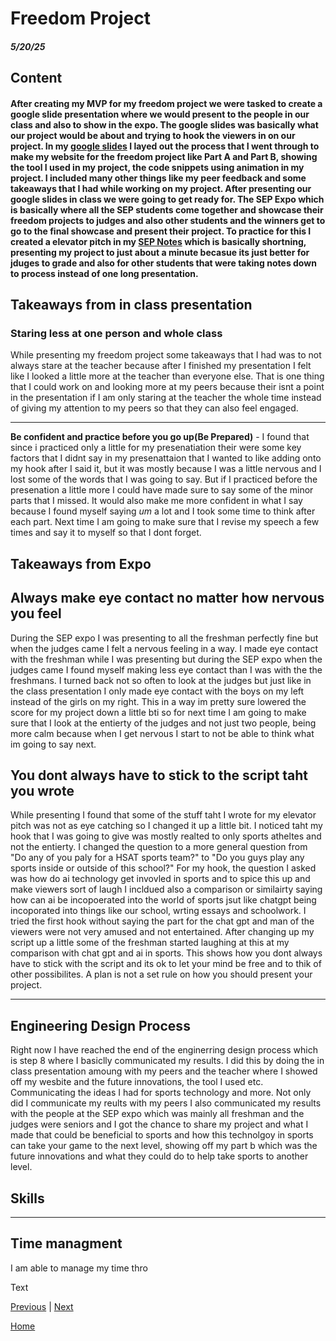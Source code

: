 # Freedom Project
##### 5/20/25

## Content
#### After creating my MVP for my freedom project we were tasked to create a google slide presentation where we would present to the people in our class and also to show in the expo. The google slides was basically what our project would be about and trying to hook the viewers in on our project. In my [google slides](https://docs.google.com/presentation/d/1S8LSHDK6EPt7Vi9eETr8gy11RhT_bVRvWvdfuA54-1A/edit) I layed out the process that I went through to make my website for the freedom project like Part A and Part B, showing the tool I used in my project, the code snippets using animation in my project. I included many other things like my peer feedback and some takeaways that I had while working on my project. After presenting our google slides in class we were going to get ready for. The SEP Expo which is basically where all the SEP students come together and showcase their freedom projects to judges and also other students and the winners get to go to the final showcase and present their project. To practice for this I created a elevator pitch in my [SEP Notes](https://docs.google.com/document/d/1n9YZLqsv50YrUhVFN-iwL44YH_rncWpJEAocTKbw2i0/edit?tab=t.0) which is basically shortning, presenting my project to just about a minute becasue its just better for jduges to grade and also for other students that were taking notes down to process instead of one long presentation. 

## Takeaways from in class presentation 
### **Staring less at one person and whole class**
While presenting my freedom project some takeaways that I had was to not always stare at the teacher because after I finished my presentation I felt like I looked a little more at the teacher than everyone else. That is one thing that I could work on and looking more at my peers because their isnt a point in the presentation if I am only staring at the teacher the whole time instead of giving my attention to my peers so that they can also feel engaged. 

---

**Be confident and practice before you go up(Be Prepared)** - I found that since i practiced only a little for my presenatiation their were some key factors that I didnt say in my presenattaion that I wanted to like adding onto my hook after I said it, but it was mostly because I was a little nervous and I lost some of the words that I was going to say. But if I practiced before the presenation a little more I could have made sure to say some of the minor parts that I missed. It would also make me more confident in what I say because I found myself saying *um* a lot and I took some time to think after each part. Next time I am going to make sure that I revise my speech a few times and say it to myself so that I dont forget. 


## Takeaways from Expo
## **Always make eye contact no matter how nervous you feel**
During the SEP expo I was presenting to all the freshman perfectly fine but when the judges came I felt a nervous feeling in a way. I made eye contact with the freshman while I was presenting but during the SEP expo when the judges came I found myself making less eye contact than I was with the the freshmans. I turned back not so often to look at the judges but just like in the class presentation I only made eye contact with the boys on my left instead of the girls on my right. This in a way im pretty sure lowered the score for my project down a little bti so for next time I am going to make sure that I look at the entierty of the judges and not just two people, being more calm because when I get nervous I start to not be able to think what im going to say next. 

## **You dont always have to stick to the script taht you wrote**
While presenting I found that some of the stuff taht I wrote for my elevator pitch was not as eye catching so I changed it up a little bit. I noticed taht my hook that I was going to give was mostly realted to only sports atheltes and not the entierty. I changed the question to a more general question from "Do any of you paly for a HSAT sports team?" to "Do you guys play any sports inside or outside of this school?" For my hook, the question I asked was how do ai technology get invovled in sports and to spice this up and make viewers sort of laugh I incldued also a comparison or similairty saying how can ai be incopoerated into the world of sports jsut like chatgpt being incoporated into things like our school, wrting essays and schoolwork. I tried the first hook without saying the part for the chat gpt and man of the viewers were not very amused and not entertained. After changing up my script up a little some of the freshman started laughing at this at my comparison with chat gpt and ai in sports. This shows how you dont always have to stick with the script and its ok to let your mind be free and to thik of other possibilites. A plan is not a set rule on how you should present your project. 

---

## Engineering Design Process
Right now I have reached the end of the enginerring design process which is step 8 where I basiclly communicated my results. I did this by doing the in class presentation amoung with my peers and the teacher where I showed off my wesbite and the future innovations, the tool I used etc. Communicating the ideas I had for sports technology and more. Not only did I communicate my reults with my peers I also communicated my results with the people at the SEP expo which was mainly all freshman and the judges were seniors and I got the chance to share my project and what I made that could be beneficial to sports and how this technolgoy in sports can take your game to the next level, showing off my part b which was the future innovations and what they could do to help take sports to another level. 

## Skills

---

## Time managment
I am able to manage my time thro


Text

[Previous](entry06.md) | [Next](entry08.md)

[Home](../README.md)

